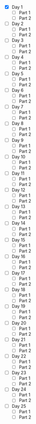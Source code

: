 - [X] Day 1
  - [ ] Part 1
  - [ ] Part 2
- [ ] Day 2
  - [ ] Part 1
  - [ ] Part 2
- [ ] Day 3
  - [ ] Part 1
  - [ ] Part 2
- [ ] Day 4
  - [ ] Part 1
  - [ ] Part 2
- [ ] Day 5
  - [ ] Part 1
  - [ ] Part 2
- [ ] Day 6
  - [ ] Part 1
  - [ ] Part 2
- [ ] Day 7
  - [ ] Part 1
  - [ ] Part 2
- [ ] Day 8
  - [ ] Part 1
  - [ ] Part 2
- [ ] Day 9
  - [ ] Part 1
  - [ ] Part 2
- [ ] Day 10
  - [ ] Part 1
  - [ ] Part 2
- [ ] Day 11
  - [ ] Part 1
  - [ ] Part 2
- [ ] Day 12
  - [ ] Part 1
  - [ ] Part 2
- [ ] Day 13
  - [ ] Part 1
  - [ ] Part 2
- [ ] Day 14
  - [ ] Part 1
  - [ ] Part 2
- [ ] Day 15
  - [ ] Part 1
  - [ ] Part 2
- [ ] Day 16
  - [ ] Part 1
  - [ ] Part 2
- [ ] Day 17
  - [ ] Part 1
  - [ ] Part 2
- [ ] Day 18
  - [ ] Part 1
  - [ ] Part 2
- [ ] Day 19
  - [ ] Part 1
  - [ ] Part 2
- [ ] Day 20
  - [ ] Part 1
  - [ ] Part 2
- [ ] Day 21
  - [ ] Part 1
  - [ ] Part 2
- [ ] Day 22
  - [ ] Part 1
  - [ ] Part 2
- [ ] Day 23
  - [ ] Part 1
  - [ ] Part 2
- [ ] Day 24
  - [ ] Part 1
  - [ ] Part 2
- [ ] Day 25
  - [ ] Part 1
  - [ ] Part 2
